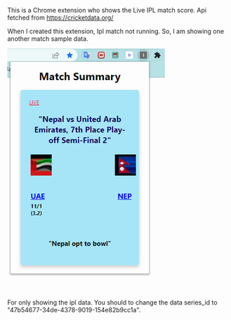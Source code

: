 This is a Chrome extension who shows the Live IPL match score.
Api fetched from https://cricketdata.org/

When I created this extension, Ipl match not running.
So, I am showing one another match sample data.

<img src = "ipl.png">

For only showing the ipl data. You should to change the data series_id to "47b54677-34de-4378-9019-154e82b9cc1a".
